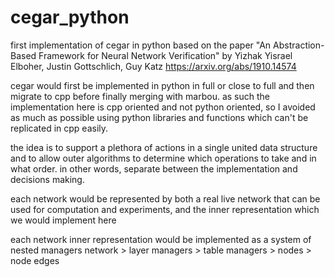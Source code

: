# cegar_python
first implementation of cegar in python 
based on the paper "An Abstraction-Based Framework for Neural Network Verification" by Yizhak Yisrael Elboher, Justin Gottschlich, Guy Katz
https://arxiv.org/abs/1910.14574

cegar would first be implemented in python in full or close to full and then migrate to cpp before finally merging with marbou.
as such the implementation here is cpp oriented and not python oriented, so I avoided as much as possible using python 
libraries and functions which can't be replicated in cpp easily.


the idea is to support a plethora of actions in a single united data structure
and to allow outer algorithms to determine which operations to take and in what order.
in other words, separate between the implementation and decisions making.


each network would be represented by both a real live network that can be used for computation and experiments,
and the inner representation which we would implement here

each network inner representation would be implemented as a system of nested managers
network > layer managers > table managers > nodes > node edges

